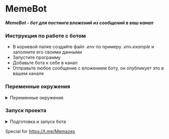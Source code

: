 # MemeBot

***MemeBot - бот для постинга вложений из сообщений в ваш канал***

### Инструкция по работе с ботом

- В корневой папке создайте файл *.env* по примеру *.env.example* и заполните его своими данными
- Запустите программу
- Добавьте бота к себе в канал
- Отправьте любое сообщение с вложением боту, он опубликует это в вашем канале

### Переменные окружения

<details>
 <summary>
 Переменные окружения
 </summary>

```
DESCRIPTION=      # Описание к публикуемым сообщениям
BOT_TOKEN=        # Токен вашего telegram бота
DATABASE_URL=     # Путь подключения к БД
```

</details>

### Запуск проекта

<details>
 <summary>
 Подготовка и запуск бота
 </summary>

- Установите poetry

```shell
pip install poetry
```

- Находясь в папке проекта, установите зависимости

```shell
poetry install
```

- Активируйте виртуальное окружение с помощью poetry

```shell
poetry shell
```

- Создайте миграции

```shell
alembic revision -m "first migration" --autogenerate
```

- Установите миграции

```shell
alembic upgrade head
```

- Запустите бота

```shell
python.exe run.py
```

</details>


Special for https://t.me/Memazes
